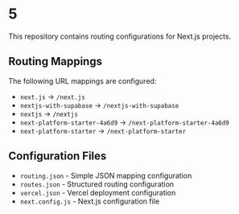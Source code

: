 # 5

This repository contains routing configurations for Next.js projects.

## Routing Mappings

The following URL mappings are configured:

- `next.js` → `/next.js`
- `nextjs-with-supabase` → `/nextjs-with-supabase`
- `nextjs` → `/nextjs`
- `next-platform-starter-4a6d9` → `/next-platform-starter-4a6d9`
- `next-platform-starter` → `/next-platform-starter`

## Configuration Files

- `routing.json` - Simple JSON mapping configuration
- `routes.json` - Structured routing configuration
- `vercel.json` - Vercel deployment configuration
- `next.config.js` - Next.js configuration file